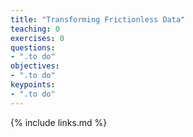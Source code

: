 ```yaml
---
title: "Transforming Frictionless Data"
teaching: 0
exercises: 0
questions:
- ".to do"
objectives:
- ".to do"
keypoints:
- ".to do"
---
```


{% include links.md %}

